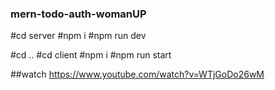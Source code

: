 ### mern-todo-auth-womanUP

#cd server
#npm i
#npm run dev

#cd ..
#cd client
#npm i
#npm run start



##watch
https://www.youtube.com/watch?v=WTjGoDo26wM
